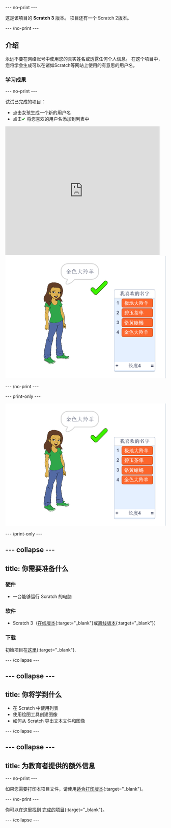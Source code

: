 --- no-print ---

这是该项目的 **Scratch 3** 版本。 项目</a>还有一个 Scratch 2版本。</p> 

--- /no-print ---

## 介绍

永远不要在网络账号中使用您的真实姓名或透露任何个人信息。 在这个项目中，您将学会生成可以在诸如Scratch等网站上使用的有意思的用户名。

### 学习成果

--- no-print ---

试试已完成的项目：

- 点击女孩生成一个新的用户名
- 点击<span style="color: green;">✔ </span>将您喜欢的用户名添加到列表中

<div class="scratch-preview">
  <iframe allowtransparency="true" width="485" height="402" src="https://scratch.mit.edu/projects/embed/420123469/?autostart=false" frameborder="0" scrolling="no"></iframe>
  <img src="images/usernames-final.png">
</div>

--- /no-print ---

--- print-only ---

![完成的项目](images/usernames-final.png)

--- /print-only ---

--- collapse ---
---
title: 你需要准备什么
---

### 硬件

- 一台能够运行 Scratch 的电脑

### 软件

- Scratch 3（[在线版本](http://rpf.io/scratchon){:target="_blank"}或[离线版本](http://rpf.io/scratchoff){:target="_blank"}）

### 下载

初始项目在[这里](http://rpf.io/p/zh-CN/username-generator-go){:target="_blank"}.

--- /collapse ---

--- collapse ---
---
title: 你将学到什么
---

- 在 Scratch 中使用列表
- 使用绘图工具创建图像
- 如何从 Scratch 导出文本文件和图像

--- /collapse ---

--- collapse ---
---
title: 为教育者提供的额外信息
---

--- no-print ---

如果您需要打印本项目文件，请使用[适合打印版本](https://projects.raspberrypi.org/zh-CN/projects/username-generator/print){:target="_blank"}。

--- /no-print ---

你可以在这里找到 [完成的项目](http://rpf.io/p/zh-CN/username-generator-get){:target="_blank"}。

--- /collapse ---